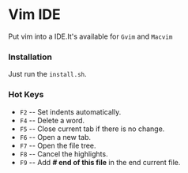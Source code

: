 Vim IDE
=======

Put vim into a IDE.It's available for `Gvim` and `Macvim`

### Installation

Just run the `install.sh`.

### Hot Keys
- `F2` -- Set indents automatically.
- `F4` -- Delete a word.
- `F5` -- Close current tab if there is no change.
- `F6` -- Open a new tab.
- `F7` -- Open the file tree.
- `F8` -- Cancel the highlights.
- `F9` -- Add **# end of this file** in the end current file.
